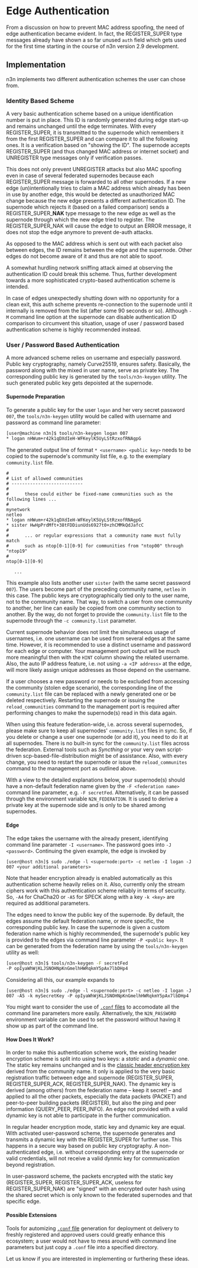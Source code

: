 # Edge Authentication

From a discussion on how to prevent MAC address spoofing, the need of edge authentication became evident. In fact, the REGISTER_SUPER type messages already have shown a so far unused `auth` field which gets used for the first time starting in the course of n3n version 2.9 development.

## Implementation

n3n implements two different authentication schemes the user can chose from.

### Identity Based Scheme

A very basic authentication scheme based on a unique identification number is put in place. This ID is randomly generated during edge start-up and remains unchanged until the edge terminates. With every REGISTER_SUPER, it is transmitted to the supernode which remembers it from the first REGISTER_SUPER and can compare it to all the following ones. It is a verification based on "showing the ID". The supernode accepts REGISTER_SUPER (and thus changed MAC address or internet socket) and UNREGISTER type messages only if verification passes.

This does not only prevent UNREGISTER attacks but also MAC spoofing even in case of several federated supernodes because each REGISTER_SUPER message is forwarded to all other supernodes. If a new edge (un)intentionally tries to claim a MAC address which already has been in use by another edge, this would be detected as unauthorized MAC change because the new edge presents a different authentication ID. The supernode which rejects it (based on a failed comparison) sends a REGISTER_SUPER_**NAK** type message to the new edge as well as the supernode through which the new edge tried to register. The REGISTER_SUPER_NAK will cause the edge to output an ERROR message, it does not stop the edge anymore to prevent de-auth attacks.

As opposed to the MAC address which is sent out with each packet also between edges, the ID remains between the edge and the supernode. Other edges do not become aware of it and thus are not able to spoof.

A somewhat hurdling network sniffing attack aimed at observing the authentication ID could break this scheme. Thus, further development towards a more sophisticated crypto-based authentication scheme is intended.

In case of edges unexpectedly shutting down with no opportunity for a clean exit, this auth scheme prevents re-connection to the supernode until it internally is removed from the list (after some 90 seconds or so). Although `-M` command line option at the supernode can disable authentication ID comparison to circumvent this situation, usage of user / password based authentication scheme is highly recommended instead.

### User / Password Based Authentication

A more advanced scheme relies on username and especially password. Public key cryptography, namely Curve25519, ensures safety. Basically, the password along with the mixed in user name, serve as private key. The corresponding public key is generated by the `tools/n3n-keygen` utility. The such generated public key gets depoisted at the supernode.

#### Supernode Preparation

To generate a public key for the user `logan` and her very secret password `007`, the `tools/n3n-keygen` utility would be called with username and password as command line parameter:

```bash
[user@machine n3n]$ tools/n3n-keygen logan 007
* logan nHWum+r42k1qDXdIeH-WFKeylK5UyLStRzxofRNAgpG
```

The generated output line of format `* <username> <public key>` needs to be copied to the supernode's community list file, e.g. to the  exemplary `community.list` file.

```
#
# List of allowed communities
# ---------------------------
#
#      these could either be fixed-name communities such as the following lines ...
#
mynetwork
netleo
* logan nHWum+r42k1qDXdIeH-WFKeylK5UyLStRzxofRNAgpG
* sister HwHpPrdMft+38tFDDiunUds6927t0+zhCMMkQdJafcC
#
#      ... or regular expressions that a community name must fully match
#      such as ntop[0-1][0-9] for communities from "ntop00" through "ntop19"
# 
ntop[0-1][0-9]

   ...
```

This example also lists another user `sister` (with the same secret password `007`). The users become part of the preceding community name, `netleo` in this case. The public keys are cryptographically tied only to the user name, not to the community name. That way, to switch a user from one community to another, her line can easily be copied from one community section to another. By the way, do not forget to provide the `community.list` file to the supernode through the `-c community.list` parameter.

Current supernode behavior does not limit the simultaneous usage of usernames, i.e. one username can be used from several edges at the same time. However, it is recommended to use a distinct username and password for each edge or computer. Your management port output will be much more meaningful then with the `HINT` column showing the related username. Also, the auto IP address feature, i.e. not using `-a <IP address>` at the edge, will more likely assign unique addresses as those depend on the username.

If a user chooses a new password or needs to be excluded from accessing the community (stolen edge scenario), the corresponding line of the `community.list` file can be replaced with a newly generated one or be deleted respectively. Restarting the supernode or issuing the `reload_communities` command to the management port is required after performing changes to make the supernode(s) read in this data again.

When using this feature federation-wide, i.e. across several supernodes, please make sure to keep all supernodes' `community.list` files in sync. So, if you delete or change a user one supernode (or add it), you need to do it at all supernodes. There is no built-in sync for the `community.list` files across the federation. External tools such as _Syncthing_ or your very own script-driven scp-based-file-distribution might be of assistance. Also, with every change, you need to restart the supernode or issue the `reload_communites` command to the management port as outlined above.

With a view to the detailed explanations below, your supernode(s) should have a non-default federation name given by the `-F <federation name>` command line parameter, e.g. `-F secretFed`. Alternatively, it can be passed through the environment variable `N2N_FEDERATION`. It is used to derive a private key at the supernode side and is only to be shared among supernodes.


#### Edge

The edge takes the username with the already present, identifying command line parameter `-I <username>`. The password goes into `-J <password>`. Continuing the given example, the edge is invoked by

```
[user@host n3n]$ sudo ./edge -l <supernode:port> -c netleo -I logan -J 007 <your additional parameters>
```

Note that header encryption already is enabled automatically as this authentication scheme heavily relies on it. Also, currently only the stream ciphers work with this authentication scheme reliably in terms of security. So, `-A4` for ChaCha20 or `-A5` for SPECK along with a key `-k <key>` are required as additional parameters.

The edges need to know the public key of the supernode. By default, the edges assume the default federation name, or more specific, the corresponding public key. In case the supernode is given a custom federation name which is highly recommended, the supernode's public key is provided to the edges via command line parameter `-P <public key>`. It can be generated from the federation name by using the `tools/n3n-keygen` utility as well:

```bash
[user@host n3n]$ tools/n3n-keygen -F secretFed
-P opIyaWhWjKLJSNOHNpKnGmelhHWRqkmY5pAx7lbDHp4
```

Considering all this, our example expands to

```
[user@host n3n]$ sudo ./edge -l <supernode:port> -c netleo -I logan -J 007 -A5 -k mySecretKey -P opIyaWhWjKLJSNOHNpKnGmelhHWRqkmY5pAx7lbDHp4
```

You might want to consider the use of [`.conf` files](ConfigurationFiles.md) to accomodate all the command line parameters more easily. Alternatively, the `N2N_PASSWORD` environment variable can be used to set the password without having it show up as part of the command line.


#### How Does It Work?

In order to make this authentication scheme work, the existing header encryption scheme is split into using two keys: a _static_ and a _dynamic_ one. The static key remains unchanged and is the [classic header encryption key](Crypto.md#header) derived from the community name. It only is applied to the very basic registration traffic between edge and supernode (REGISTER_SUPER, REGISTER_SUPER_ACK, REGISTER_SUPER_NAK). The dynamic key is derived (among others) from the federation name – keep it secret! – and applied to all the other packets, especially the data packets (PACKET) and peer-to-peer building packets (REGISTER), but also the ping and peer information (QUERY_PEER, PEER_INFO). An edge not provided with a valid dynamic key is not able to participate in the further communication.

In regular header encryption mode, static key and dynamic key are equal. With activated user-password scheme, the supernode generates and transmits a dynamic key with the REGISTER_SUPER for further use. This happens in a secure way based on public key cryptography. A non-authenticated edge, i.e. without corresponding entry at the supernode or valid credentials, will not receive a valid dynmic key for communication beyond registration.

In user-password scheme, the packets encrypted with the static key (REGISTER_SUPER, REGISTER_SUPER_ACK, useless for REGISTER_SUPER_NAK) are "signed" with an encrypted outer hash using the shared secret which is only known to the federated supernodes and that specific edge.

#### Possible Extensions

Tools for automizing [`.conf` file](ConfigurationFiles.md) generation for deployment ot delivery to freshly registered and approved users could greatly enhance this ecosystem; a user would not have to mess around with command line parameters but just copy a `.conf` file into a specified directory.

Let us know if you are interested in implementing or furthering these ideas.
